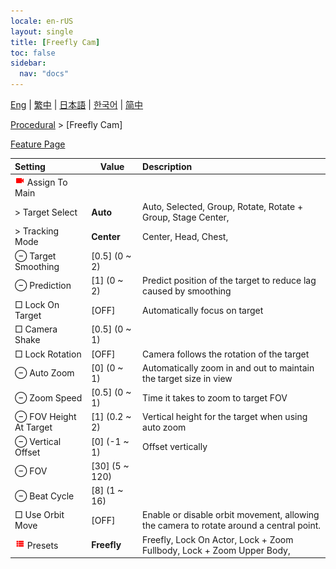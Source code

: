 ```yaml
---
locale: en-rUS
layout: single
title: [Freefly Cam]
toc: false
sidebar:
  nav: "docs"
---
```

[Eng](/dancexr/menu/2025.4/motion/freefly_cam) | [繁中](/tw/dancexr/menu/2025.4/motion/freefly_cam) | [日本語](/jp/dancexr/menu/2025.4/motion/freefly_cam) | [한국어](/kr/dancexr/menu/2025.4/motion/freefly_cam) | [简中](/zh/dancexr/menu/2025.4/motion/freefly_cam)

[Procedural](../menu#Procedural) > [Freefly Cam]



[Feature Page](/dancexr/features/freefly_cam)

| Setting | Value | Description |
| :--- | --- | :--- |
| <img src="/images/icon/ic_videocam.png" alt="videocam icon"/> Assign To Main|| 
|  > Target Select| **Auto** | Auto, Selected, Group, Rotate, Rotate + Group, Stage Center,  |
|  > Tracking Mode| **Center** | Center, Head, Chest,  |
|  ⊖ Target Smoothing| [0.5] (0 ~ 2) | 
|  ⊖ Prediction| [1] (0 ~ 2) | Predict position of the target to reduce lag caused by smoothing
|  □ Lock On Target| [OFF] | Automatically focus on target
|  □ Camera Shake| [0.5] (0 ~ 1) | 
|  □ Lock Rotation| [OFF] | Camera follows the rotation of the target
|  ⊖ Auto Zoom| [0] (0 ~ 1) | Automatically zoom in and out to maintain the target size in view
|  ⊖ Zoom Speed| [0.5] (0 ~ 1) | Time it takes to zoom to target FOV
|  ⊖ FOV Height At Target| [1] (0.2 ~ 2) | Vertical height for the target when using auto zoom
|  ⊖ Vertical Offset| [0] (-1 ~ 1) | Offset vertically
|  ⊖ FOV| [30] (5 ~ 120) | 
|  ⊖ Beat Cycle| [8] (1 ~ 16) | 
|  □ Use Orbit Move| [OFF] | Enable or disable orbit movement, allowing the camera to rotate around a central point.
| <img src="/images/icon/ic_list.png" alt="list icon"/> Presets| **Freefly** | Freefly, Lock On Actor, Lock + Zoom Fullbody, Lock + Zoom Upper Body,  |
